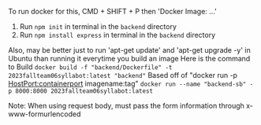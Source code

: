 To run docker for this, CMD + SHIFT + P then 'Docker Image: ...'

1. Run `npm init` in terminal in the `backend` directory
2. Run `npm install express` in terminal in the `backend` directory

Also, may be better just to run 'apt-get update' and 'apt-get upgrade -y' in Ubuntu than running it everytime you build an image
Here is the command to Build 
`docker build -f "backend/Dockerfile" -t 2023fallteam06syllabot:latest "backend"`
Based off of "docker run -p <HostPort:containerport> imagename:tag"
`docker run --name "backend-sb" -p 8000:8000 2023fallteam06syllabot:latest` 

Note:
    When using request body, must pass the form information through x-www-formurlencoded
